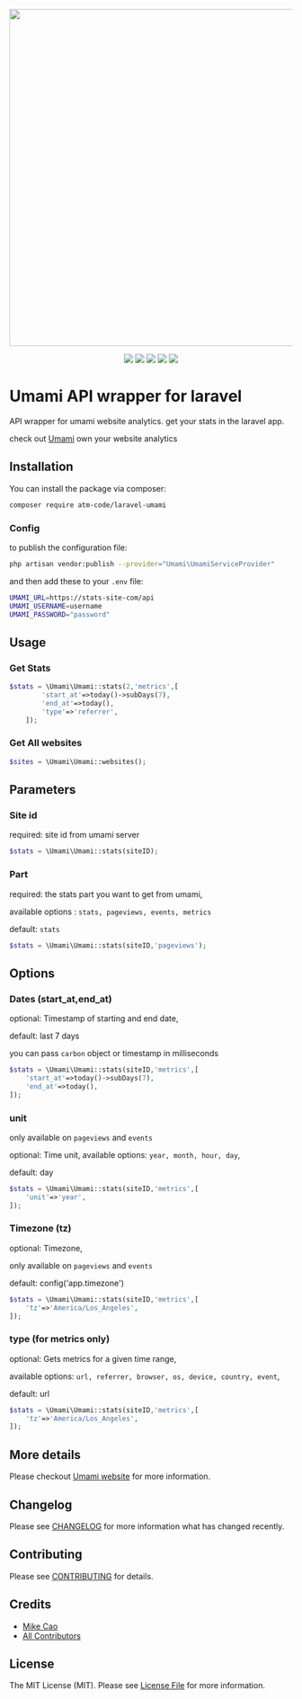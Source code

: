 <p align="center"><img src="https://banners.beyondco.de/Laravel%20Umami.png?theme=light&packageManager=composer+require&packageName=atm-code%2Flaravel-umami&pattern=temple&style=style_1&description=Umami+API+wrapper+for+Laravel&md=0&showWatermark=1&fontSize=100px&images=https%3A%2F%2Flaravel.com%2Fimg%2Flogomark.min.svg" width="600"></p>

<p align="center">
<a href="https://packagist.org/packages/atm-code/laravel-umami"><img src="https://img.shields.io/packagist/v/atm-code/laravel-umami" /></a>
<a href="https://travis-ci.com/atm-code/laravel-umami"><img src="https://img.shields.io/travis/com/atm-code/laravel-umami" /></a>
<a href="https://github.styleci.io/repos/413043529?branch=main"><img src="https://github.styleci.io/repos/413043529/shield?branch=main" /></a>
<a href="https://packagist.org/packages/atm-code/laravel-umami"><img src="https://img.shields.io/packagist/dt/atm-code/laravel-umami" /></a>
<a href="https://github.com/atm-code/laravel-umami"><img src="https://img.shields.io/github/stars/atm-code/laravel-umami" /></a>
</p>

# Umami API wrapper for laravel

API wrapper for umami website analytics. get your stats in the laravel app.

check out [Umami](https://umami.is/) own your website analytics

## Installation

You can install the package via composer:

```bash
composer require atm-code/laravel-umami
```
### Config
to publish the configuration file:

```bash
php artisan vendor:publish --provider="Umami\UmamiServiceProvider"
```

and then add these to your `.env` file:

```bash
UMAMI_URL=https://stats-site-com/api
UMAMI_USERNAME=username
UMAMI_PASSWORD="password"
```

## Usage

### Get Stats
```php
$stats = \Umami\Umami::stats(2,'metrics',[
        'start_at'=>today()->subDays(7),
        'end_at'=>today(),
        'type'=>'referrer',
    ]);
```
### Get All websites

```php
$sites = \Umami\Umami::websites();
```

## Parameters

### Site id

required: site id from umami server

```php
$stats = \Umami\Umami::stats(siteID);
```

### Part

required: the stats part you want to get from umami,

available options : `stats, pageviews, events, metrics`

default: `stats`

```php
$stats = \Umami\Umami::stats(siteID,'pageviews');
```

## Options

### Dates (start_at,end_at)

optional: Timestamp of starting and end date,

default: last 7 days

you can pass `carbon` object or timestamp in milliseconds

```php
$stats = \Umami\Umami::stats(siteID,'metrics',[
    'start_at'=>today()->subDays(7),
    'end_at'=>today(),
]);
```

### unit
only available on `pageviews` and `events`

optional: Time unit, available options: `year, month, hour, day`,

default: day

```php
$stats = \Umami\Umami::stats(siteID,'metrics',[
    'unit'=>'year',
]);
```

### Timezone (tz)
optional: Timezone,

only available on `pageviews` and `events`

default: config('app.timezone')

```php
$stats = \Umami\Umami::stats(siteID,'metrics',[
    'tz'=>'America/Los_Angeles',
]);
```

### type (for metrics only)

optional: Gets metrics for a given time range,

available options: `url, referrer, browser, os, device, country, event`,

default: url

```php
$stats = \Umami\Umami::stats(siteID,'metrics',[
    'tz'=>'America/Los_Angeles',
]);
```

## More details

Please checkout [Umami website](https://umami.is/) for more information.

## Changelog

Please see [CHANGELOG](CHANGELOG.md) for more information what has changed recently.

## Contributing

Please see [CONTRIBUTING](CONTRIBUTING.md) for details.

## Credits

- [Mike Cao](https://github.com/mikecao)
- [All Contributors](../../contributors)

## License

The MIT License (MIT). Please see [License File](LICENSE.md) for more information.
